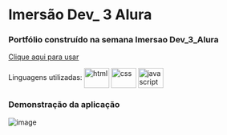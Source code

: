 # Imersão Dev_ 3 Alura

### Portfólio construído na semana Imersao Dev_3_Alura

<a href="https://portifolio-imersao-dev-3-alura.netlify.app">Clique aqui para usar</a>

Linguagens utilizadas: 
  <img align="center" alt="html" height="40" width="50" src="https://cdn.jsdelivr.net/gh/devicons/devicon/icons/html5/html5-original.svg" />
  <img align="center" alt="css" height="40" width="50" src="https://cdn.jsdelivr.net/gh/devicons/devicon/icons/css3/css3-original.svg" />
  <img align="center" alt="javascript" height="40" width="50" src="https://cdn.jsdelivr.net/gh/devicons/devicon/icons/javascript/javascript-original.svg" />

### Demonstração da aplicação
![image](https://user-images.githubusercontent.com/33943534/146694515-38739547-262c-4b35-9532-35f019c38622.png)

